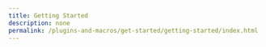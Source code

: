 ```yaml
---
title: Getting Started
description: none
permalink: /plugins-and-macros/get-started/getting-started/index.html
---
```

